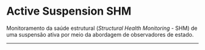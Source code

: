 # Active Suspension SHM

Monitoramento da saúde estrutural (_Structural Health Monitoring_ - SHM) de uma suspensão ativa por meio da abordagem de observadores de estado.

---
<!-- TODO -->
